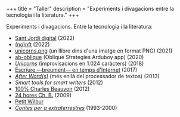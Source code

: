 +++
title = "Taller"
description = "Experiments i divagacions entre la tecnologia i la literatura."
+++

Experiments i divagacions. Entre la tecnologia i la literatura:

  - [Sant Jordi digital](/2022/04/22/sant-jordi/) (2022)
  - [(no)nft](https://notnft.carlesbellver.net/) (2022)
  - [unicorns.png](/2021/11/04/n-est-pas-un-livre/) (un llibre dins d'una imatge en format PNG) (2021)
  - [ab-oblique](https://github.com/carlesbellver/ab-oblique) (Oblique Strategies Arduboy app) (2020)
  - [*Unicorns*](/contes/unicorns) (improvisacions en 1.024 caràcters) (2018)
  - [Escriure —breument— en temps d'Internet](slides/escriure-internet) (2017)
  - [*After Word(s)*](http://www.slideshare.net/carlesbellver/afterword) (més enllà del processador de textos) (2013)
  - *Smart tools for smart writers* (2012)
  - [100% Charles Beauvoir](100x100ChB) (2012)
  - [24 hores Ch. B.](24horesChB) (2009)
  - [Petit Wilbur](/2010/12/14/la-veu-de.html)
  - [*Contes per a extraterrestres*](/cpe/) (1993-2000)
